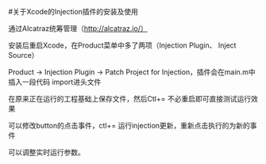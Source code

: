 #关于Xcode的Injection插件的安装及使用

通过Alcatraz统筹管理（http://alcatraz.io/）

安装后重启Xcode，在Product菜单中多了两项（Injection Plugin、 Inject Source）

Product -> Injection Plugin -> Patch Project for Injection，插件会在main.m中插入一段代码 import进头文件

在原来正在运行的工程基础上保存文件，然后Ctl+= 不必重启即可直接测试运行效果

可以修改button的点击事件，ctl+= 运行injection更新，重新点击执行的为新的事件

可以调整实时运行参数。

